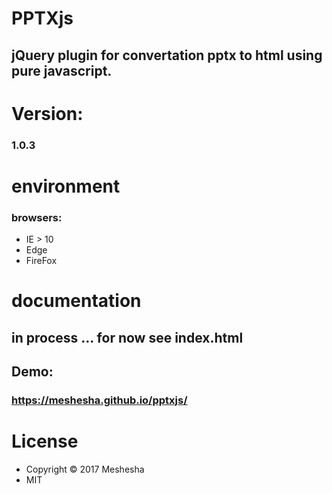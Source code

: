 # PPTXjs
## jQuery plugin for convertation pptx to html using pure javascript.
### 

# Version: 
### 1.0.3
# environment
### browsers:
- IE > 10
- Edge
- FireFox
# documentation 
## in process ... for now see index.html 
## Demo: 
### https://meshesha.github.io/pptxjs/
# License
- Copyright © 2017 Meshesha
- MIT

